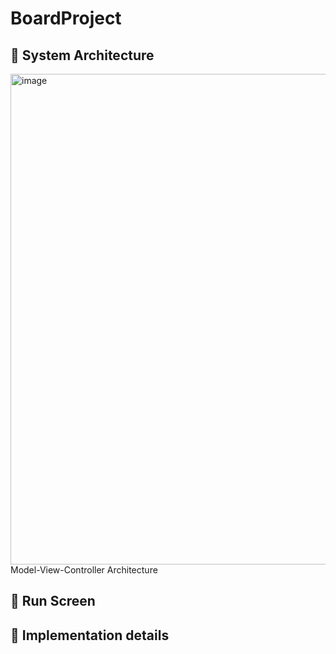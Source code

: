 # BoardProject
## 📌 System Architecture
<img width="785" alt="image" src="https://github.com/lolocheolo/BoardProject/assets/71022455/10e567b3-21a9-454d-81b7-482e12668830">
Model-View-Controller Architecture

## 📌 Run Screen


## 📌 Implementation details
